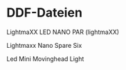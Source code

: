 # DDF-Dateien

LightmaXX LED NANO PAR (lightmaXX)


Lightmaxx Nano Spare Six


Led Mini Movinghead Light
